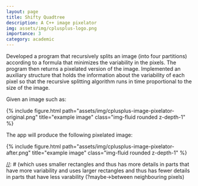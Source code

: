 ```yaml
---
layout: page
title: Shifty Quadtree
description: A C++ image pixelator
img: assets/img/cplusplus-logo.png
importance: 3
category: academic
---
```


[//]: # (CITATION: cplusplus-logo.png from https://github.com/isocpp/logos)
Developed a program that recursively splits an image (into four partitions) according to a formula that minimizes the variability in the pixels.
The program then returns a pixelated version of the image.
Implemented an auxiliary structure that holds the information about the variability of each pixel so that the recursive splitting algorithm runs in time proportional to the size of the image.

Given an image such as:
<div class="row">
    <div class="col-sm mt-3 mt-md-0">
        {% include figure.html path="assets/img/cplusplus-image-pixelator-original.png" title="example image" class="img-fluid rounded z-depth-1" %}
    </div>
</div>

The app will produce the following pixelated image:
<div class="row">
    <div class="col-sm mt-3 mt-md-0">
        {% include figure.html path="assets/img/cplusplus-image-pixelator-after.png" title="example image" class="img-fluid rounded z-depth-1" %}
    </div>
</div>

[//]: # (CITATION: cplusplus-image-pixelator-original.png and cplusplus-image-pixelator-after.png were both taken from the assignment page)
[//]: # (which uses smaller rectangles and thus has more details in parts that have more variability and uses larger rectangles and thus has fewer details in parts that have less varability (?maybe->between neighbouring pixels)